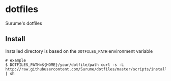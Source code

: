 dotfiles
====

Surume's dotfiles

## Install

Installed directory is based on the `DOTFILES_PATH` environment variable

```
# example
$ DOTFILES_PATH=${HOME}/your/dotfile/path curl -s -L http://raw.githubusercontent.com/Surume/dotfiles/master/scripts/install.sh | sh
```
